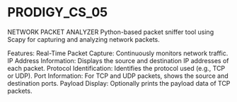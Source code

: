# PRODIGY_CS_05
NETWORK PACKET ANALYZER
Python-based packet sniffer tool using Scapy for capturing and analyzing network packets. 

Features:
Real-Time Packet Capture: Continuously monitors network traffic.
IP Address Information: Displays the source and destination IP addresses of each packet.
Protocol Identification: Identifies the protocol used (e.g., TCP or UDP).
Port Information: For TCP and UDP packets, shows the source and destination ports.
Payload Display: Optionally prints the payload data of TCP packets.

